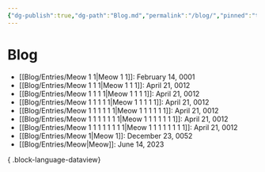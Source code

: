 ```yaml
---
{"dg-publish":true,"dg-path":"Blog.md","permalink":"/blog/","pinned":"true","dgEnableSearch":"false"}
---
```



# Blog
- [[Blog/Entries/Meow 1 1\|Meow 1 1]]: February 14, 0001
- [[Blog/Entries/Meow 1 1 1\|Meow 1 1 1]]: April 21, 0012
- [[Blog/Entries/Meow 1 1 1 1\|Meow 1 1 1 1]]: April 21, 0012
- [[Blog/Entries/Meow 1 1 1 1 1\|Meow 1 1 1 1 1]]: April 21, 0012
- [[Blog/Entries/Meow 1 1 1 1 1 1\|Meow 1 1 1 1 1 1]]: April 21, 0012
- [[Blog/Entries/Meow 1 1 1 1 1 1 1\|Meow 1 1 1 1 1 1 1]]: April 21, 0012
- [[Blog/Entries/Meow 1 1 1 1 1 1 1 1\|Meow 1 1 1 1 1 1 1 1]]: April 21, 0012
- [[Blog/Entries/Meow 1\|Meow 1]]: December 23, 0052
- [[Blog/Entries/Meow\|Meow]]: June 14, 2023

{ .block-language-dataview}

